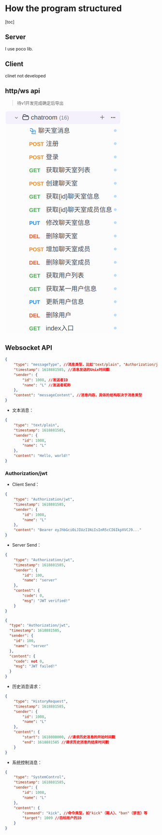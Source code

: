 # How the program structured 

[toc]

## Server 

I use poco lib.

## Client 

clinet not developed

## http/ws api

> 待v1开发完成确定后导出

![image-20230526134622077](https://raw.githubusercontent.com/Limpol-Rao/image_host/main/img/202305261346289.png)

## Websocket API
```json
{
    "type": "messageType", //消息类型，比如"text/plain", "Authorization/jwt", "HistoryRequest", "SystemControl"等
    "timestamp": 1618881585, //消息发送的Unix时间戳
    "sender": { 
        "id": 1008, //发送者ID
        "name": "L" //发送者昵称
    },
    "content": "messageContent", //消息内容，具体的结构取决于消息类型
}
```

- 文本消息：

```json
{
    "type": "text/plain",
    "timestamp": 1618881585,
    "sender": {
        "id": 1008,
        "name": "L"
    },
    "content": "Hello, world!"
}
```

### Authorization/jwt
- Client Send：

```json
{
    "type": "Authorization/jwt",
    "timestamp": 1618881585,
    "sender": {
        "id": 1008,
        "name": "L"
    },
    "content": "Bearer eyJhbGciOiJIUzI1NiIsInR5cCI6IkpXVCJ9..."
}
```
- Server Send：

```json
{
    "type": "Authorization/jwt",
    "timestamp": 1618881585,
    "sender": {
        "id": 100,
        "name": "server"
    },
    "content": {
        "code": 0, 
        "msg": "JWT verified!" 
    }
}
```

```json
{
  "type": "Authorization/jwt",
  "timestamp": 1618881585,
  "sender": {
    "id": 100,
    "name": "server"
  },
  "content": {
    "code": not 0,
    "msg": "JWT failed!"
  }
}
```

- 历史消息请求：

```json
{
    "type": "HistoryRequest",
    "timestamp": 1618881585,
    "sender": {
        "id": 1008,
        "name": "L"
    },
    "content": {
        "start": 1618800000, //请求历史消息的开始时间戳
        "end": 1618881585 //请求历史消息的结束时间戳
    }
}
```

- 系统控制消息：

```json
{
    "type": "SystemControl",
    "timestamp": 1618881585,
    "sender": {
        "id": 1008,
        "name": "L"
    },
    "content": {
        "command": "kick", //命令类型，如"kick"（踢人）、"ban"（禁言）等
        "target": 1009 //目标用户的ID
    }
}
```